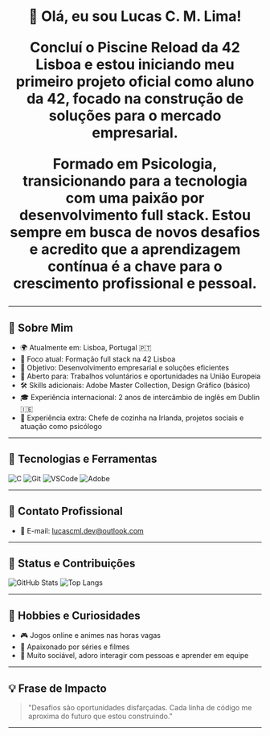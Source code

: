 <h1 align="center"> 👋 Olá, eu sou Lucas C. M. Lima!

Concluí o Piscine Reload da 42 Lisboa e estou iniciando meu primeiro projeto oficial como aluno da 42, focado na construção de soluções para o mercado empresarial.

Formado em Psicologia, transicionando para a tecnologia com uma paixão por desenvolvimento full stack. Estou sempre em busca de novos desafios e acredito que a aprendizagem contínua é a chave para o crescimento profissional e pessoal.

---

## 💼 Sobre Mim

- 🌍 Atualmente em: Lisboa, Portugal 🇵🇹
- 🚀 Foco atual: Formação full stack na 42 Lisboa
- 🎯 Objetivo: Desenvolvimento empresarial e soluções eficientes
- 🤝 Aberto para: Trabalhos voluntários e oportunidades na União Europeia
- 🛠️ Skills adicionais: Adobe Master Collection, Design Gráfico (básico)
- 🎓 Experiência internacional: 2 anos de intercâmbio de inglês em Dublin 🇮🇪
- 🍳 Experiência extra: Chefe de cozinha na Irlanda, projetos sociais e atuação como psicólogo

---

## 🧩 Tecnologias e Ferramentas

![C](https://img.shields.io/badge/C-00599C?style=for-the-badge&logo=c&logoColor=white)
![Git](https://img.shields.io/badge/Git-F05032?style=for-the-badge&logo=git&logoColor=white)
![VSCode](https://img.shields.io/badge/VS_Code-007ACC?style=for-the-badge&logo=visual-studio-code&logoColor=white)
![Adobe](https://img.shields.io/badge/Adobe-FF0000?style=for-the-badge&logo=adobe&logoColor=white)

---

## 💌 Contato Profissional

- 📧 E-mail: [lucascml.dev@outlook.com](mailto:lucascml.dev@outlook.com)

---

## 🌟 Status e Contribuições

![GitHub Stats](https://github-readme-stats.vercel.app/api?username=lucascmlima&show_icons=true&theme=radical)
![Top Langs](https://github-readme-stats.vercel.app/api/top-langs/?username=lucascmlima&layout=compact&theme=radical)

---

## 🧠 Hobbies e Curiosidades

- 🎮 Jogos online e animes nas horas vagas
- 🍿 Apaixonado por séries e filmes
- 🤝 Muito sociável, adoro interagir com pessoas e aprender em equipe

---

## 💡 Frase de Impacto

> "Desafios são oportunidades disfarçadas. Cada linha de código me aproxima do futuro que estou construindo."

---


